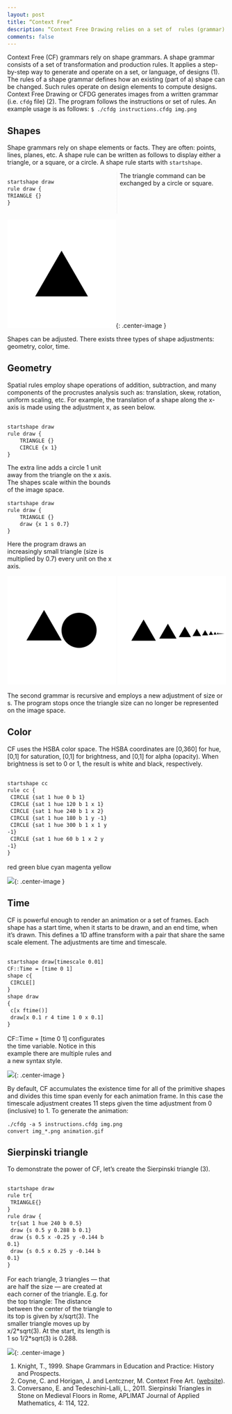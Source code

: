 ```yaml
---
layout: post
title: “Context Free”
description: “Context Free Drawing relies on a set of  rules (grammar) that the program uses to generates images.”
comments: false
---
```


Context Free (CF) grammars rely on shape grammars. A shape grammar consists of a set of transformation and production rules. It applies a step-by-step way to generate and operate on a set, or language, of designs (1). The rules of a shape grammar defines how an existing (part of a) shape can be changed. Such rules operate on design elements to compute designs. Context Free Drawing or CFDG generates images from a written grammar (i.e. `cfdg` file) (2). The program follows the instructions or set of rules. 
An example usage is as follows: `$ ./cfdg instructions.cfdg img.png`


## Shapes
Shape grammars rely on shape elements or facts. They are often: points, lines, planes, etc. A shape rule can be written as follows to display either a triangle, or a square, or a circle. A shape rule starts with `startshape`.

<div style="-webkit-column-count: 2; -moz-column-count: 2; column-count: 2; -webkit-column-rule: 1px dotted #e0e0e0; -moz-column-rule: 1px dotted #e0e0e0; column-rule: 1px dotted #e0e0e0;">
    <div style="display: inline-block;">
        <pre><code class="language-c">startshape draw
rule draw { 
TRIANGLE {} 
}</code></pre>
		</div>
		<div>The triangle command can be exchanged by a circle or square.</div>
</div>

![](/images/fig1.png){: .center-image }

<div style="display: inline-block;">
Shapes can be adjusted. There exists three types of shape adjustments: geometry, color, time.
</div>


## Geometry
Spatial rules employ shape operations of addition, subtraction, and many components of the procrustes analysis such as: translation, skew, rotation, uniform scaling, etc. For example, the translation of a shape along the x-axis is made using the adjustment x, as seen below.
 
<div style="-webkit-column-count: 2; -moz-column-count: 2; column-count: 2; -webkit-column-rule: 1px dotted #e0e0e0; -moz-column-rule: 1px dotted #e0e0e0; column-rule: 1px dotted #e0e0e0;">
    <div style="display: inline-block;">
        <pre><code class="language-c">startshape draw
rule draw {
	TRIANGLE {}    
	CIRCLE {x 1}
}</code></pre>
The extra line adds a circle 1 unit away from the triangle on the x axis. The shapes scale within the bounds of the image space.
    </div>
    <div style="display: inline-block;">
        <pre><code class="language-c">startshape draw
rule draw {
	TRIANGLE {}  
	draw {x 1 s 0.7}
}</code></pre>
Here the program draws an increasingly small triangle (size is multiplied by 0.7) every unit on the x axis. 
    </div>
</div>

![](/images/fig2.png) ![](/images/fig3.png)

The second grammar is recursive and employs a new adjustment of size or s. The program stops once the triangle size can no longer be represented on the image space.

## Color
CF uses the HSBA color space. The HSBA coordinates are [0,360] for hue, [0,1] for saturation, [0,1] for brightness, and [0,1] for alpha (opacity). When brightness is set to 0 or 1, the result is white and black, respectively.

<div style="-webkit-column-count: 2; -moz-column-count: 2; column-count: 2; -webkit-column-rule: 1px dotted #e0e0e0; -moz-column-rule: 1px dotted #e0e0e0; column-rule: 1px dotted #e0e0e0;">
    <div style="display: inline-block;">
        <pre><code class="language-c">startshape cc
rule cc {
 CIRCLE {sat 1 hue 0 b 1}  
 CIRCLE {sat 1 hue 120 b 1 x 1}  
 CIRCLE {sat 1 hue 240 b 1 x 2} 
 CIRCLE {sat 1 hue 180 b 1 y -1} 
 CIRCLE {sat 1 hue 300 b 1 x 1 y -1} 
 CIRCLE {sat 1 hue 60 b 1 x 2 y -1} 
}</code></pre>
		</div>
    <div style="display: inline-block;">
		red
		green
		blue
		cyan
		magenta
		yellow
    </div>
</div>

![](https://ghattab.github.io/images/fig4.png){: .center-image }

## Time
CF is powerful enough to render an animation or a set of frames. Each shape has a start time, when it starts to be drawn, and an end time, when it’s drawn. This defines a 1D affine transform with a pair that share the same scale element. The adjustments are time and timescale.

<div style="-webkit-column-count: 2; -moz-column-count: 2; column-count: 2; -webkit-column-rule: 1px dotted #e0e0e0; -moz-column-rule: 1px dotted #e0e0e0; column-rule: 1px dotted #e0e0e0;">
    <div style="display: inline-block;">
        <pre><code class="language-c">startshape draw[timescale 0.01]
CF::Time = [time 0 1] 
shape c{
 CIRCLE[]
}
shape draw
{
 c[x ftime()]
 draw[x 0.1 r 4 time 1 0 x 0.1]
}</code></pre>  
    </div>
    <div style="display: inline-block;">
        CF::Time = [time 0 1] configurates the time variable. Notice in this example there are multiple rules and a new syntax style.
    </div>
</div>

![](https://ghattab.github.io/images/fig5.gif){: .center-image }

By default, CF accumulates the existence time for all of the primitive shapes and divides this time span evenly for each animation frame. In this case the timescale adjustment creates 11 steps given the time adjustment from 0 (inclusive) to 1. To generate the animation: 
```
./cfdg -a 5 instructions.cfdg img.png
convert img_*.png animation.gif
```

## Sierpinski triangle
To demonstrate the power of CF, let’s create the Sierpinski triangle (3). 

<div style="-webkit-column-count: 2; -moz-column-count: 2; column-count: 2; -webkit-column-rule: 1px dotted #e0e0e0; -moz-column-rule: 1px dotted #e0e0e0; column-rule: 1px dotted #e0e0e0;">
    <div style="display: inline-block;">
        <pre><code class="language-c">startshape draw
rule tr{
 TRIANGLE{}
}
rule draw {
 tr{sat 1 hue 240 b 0.5}
 draw {s 0.5 y 0.288 b 0.1}
 draw {s 0.5 x -0.25 y -0.144 b 0.1}
 draw {s 0.5 x 0.25 y -0.144 b 0.1}
}</code></pre>
		</div>
    <div style="display: inline-block;">
For each triangle, 3 triangles — that are half the size — are created at each corner of the triangle. E.g. for the top triangle: The distance between the center of the triangle to its top is given by x/sqrt(3). The smaller triangle moves up by x/2*sqrt(3). At the start, its length is 1 so 1/2*sqrt(3) is 0.288.
    </div>
</div>

![](https://ghattab.github.io/images/fig6.png){: .center-image }


1. Knight, T., 1999. Shape Grammars in Education and Practice: History and Prospects.
2. Coyne, C. and Horigan, J. and Lentczner, M. Context Free Art. ([website](https://www.contextfreeart.org/)).
3. Conversano, E. and Tedeschini-Lalli, L., 2011. Sierpinski Triangles in Stone on Medieval Floors in Rome, APLIMAT Journal of Applied Mathematics, 4: 114, 122.